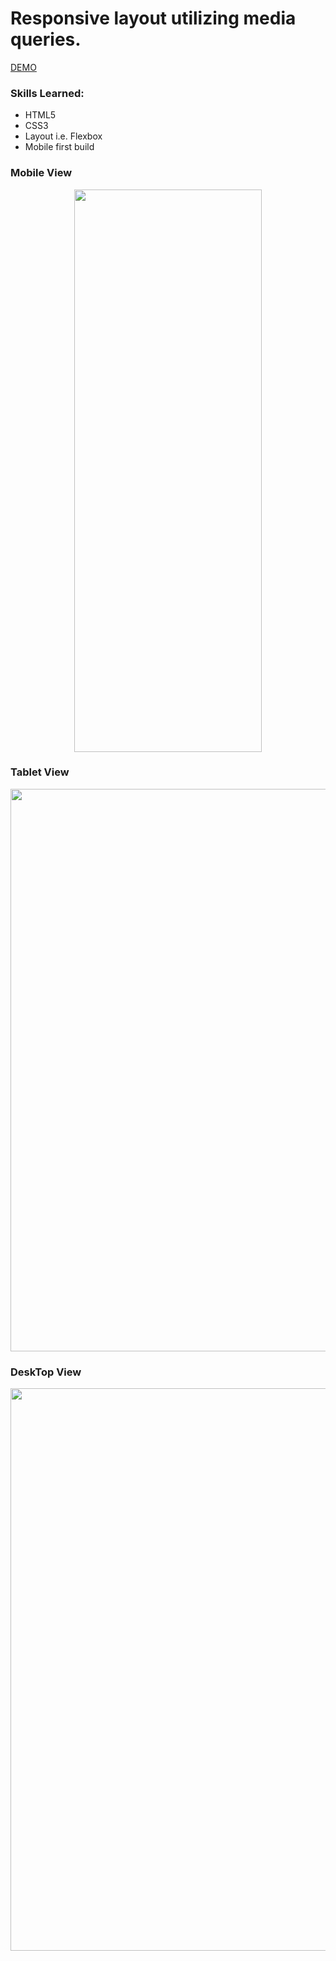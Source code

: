 # Responsive layout utilizing media queries.

[DEMO](https://eliq1986.github.io/Responsive-Website/)

### Skills Learned:
- HTML5
- CSS3
- Layout i.e. Flexbox
- Mobile first build

### Mobile View
<p align="center">
   <img width="300" height="900" src="https://user-images.githubusercontent.com/6277603/42422636-90646a04-829e-11e8-80ee-3c0b7fb07055.png">
   </p>

<div>
 </div>
       
  ### Tablet View
 <p align="center">
   <img  width="600" height="900" src="https://user-images.githubusercontent.com/6277603/42422694-be9dd2d8-829f-11e8-9291-e8774b20b363.png">
   </p> 
   <div>
 </div>

 
   
 ### DeskTop View
 <p align="center">

 <img  width="900" height="900" src="https://user-images.githubusercontent.com/6277603/42422736-bdedfbf0-82a0-11e8-88ac-b2ce71f69cdd.png">
   </p>
